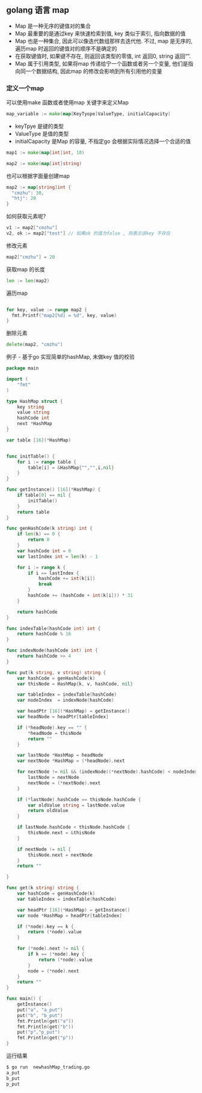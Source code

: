 ## golang 语言 map 

- Map 是一种无序的键值对的集合
- Map 最重要的是通过key 来快速检索到值, key 类似于索引, 指向数据的值
- Map 也是一种集合, 因此可以像迭代数组那样去迭代他. 不过, map 是无序的, 遍历map 时返回的键值对的顺序不是确定的
- 在获取键值时, 如果键不存在, 则返回该类型的零值, int 返回0, string 返回“”.
- Map 属于引用类型, 如果将map 传递给宁一个函数或者另一个变量, 他们是指向同一个数据结构, 因此map 的修改会影响到所有引用他的变量



### 定义一个map

可以使用make 函数或者使用map 关键字来定义Map

```go
map_variable := make(map[KeyTyope]ValueType, initialCapacity)
```



- keyTpye 是键的类型
- ValueType 是值的类型
- initialCapacity 是Map 的容量, 不指定go 会根据实际情况选择一个合适的值

```go
map1 := make(map[int]int, 10)

map2 := make(map[int]string)
```



也可以根据字面量创建map

```go
map2 := map[string]int {
  "cmzhu": 30,
  "htj": 20
}
```

如何获取元素呢?

```go
v1 := map2["cmzhu"]
v2, ok := map2["test"] // 如果ok 的值为false , 则表示该key 不存在
```

修改元素

```go
map2["cmzhu"] = 20
```

获取map 的长度

```go
len := len(map2)
```

遍历map 

```go

for key, value := range map2 {
  fmt.Printf("map2[%d] = %d", key, value)
}
```

删除元素

```go
delete(map2, "cmzhu")
```

例子 - 基于go 实现简单的hashMap, 未做key 值的校验

```go
package main

import (
	"fmt"
)

type HashMap struct {
	key string
	value string
	hashCode int
	next *HashMap
}

var table [16](*HashMap)


func initTable() {
	for i := range table {
		table[i] = &HashMap{"","",i,nil}
	}
}

func getInstance() [16](*HashMap) {
	if table[0] == nil {
		initTable()
	}
	return table
}

func genHashCode(k string) int {
	if len(k) == 0 {
		return 0
	}
	var hashCode int = 0 
	var lastIndex int = len(k) - 1

	for i := range k {
		if i == lastIndex {
			hashCode += int(k[i])
			break
		}
		hashCode += (hashCode + int(k[i])) * 31
	}

	return hashCode
}

func indexTable(hashCode int) int {
	return hashCode % 16 
}

func indexNode(hashCode int) int {
	return hashCode >> 4
}

func put(k string, v string) string {
	var hashCode = genHashCode(k)
	var thisNode = HashMap{k, v, hashCode, nil}

	var tableIndex = indexTable(hashCode)
	var nodeIndex  = indexNode(hashCode)

	var headPtr [16](*HashMap) = getInstance()
	var headNode = headPtr[tableIndex]

	if (*headNode).key == "" {
		*headNode = thisNode
		return ""
	}

	var lastNode *HashMap = headNode
	var nextNode *HashMap = (*headNode).next

	for nextNode != nil && (indexNode((*nextNode).hashCode) < nodeIndex) {
		lastNode = nextNode
		nextNode = (*nextNode).next
	}

	if (*lastNode).hashCode == thisNode.hashCode {
		var oldValue string = lastNode.value
		return oldValue
	}

	if lastNode.hashCode < thisNode.hashCode {
		thisNode.next = &thisNode
	}

	if nextNode != nil {
		thisNode.next = nextNode
	}
	return ""

}

func get(k string) string {
	var hashCode = genHashCode(k)
	var tableIndex = indexTable(hashCode)

	var headPtr [16](*HashMap) = getInstance()
	var node *HashMap = headPtr[tableIndex]

	if (*node).key == k {
		return (*node).value
	}

	for (*node).next != nil {
		if k == (*node).key {
			return (*node).value
		}
		node = (*node).next
	}
	return ""
}

func main() {
	getInstance()
	put("a", "a_put")
	put("b", "b_put")
	fmt.Println(get("a"))
	fmt.Println(get("b"))
	put("p","p_put")
	fmt.Println(get("p"))
}

```

运行结果

```bash
$ go run  newhashMap_trading.go
a_put
b_put
p_put
```

